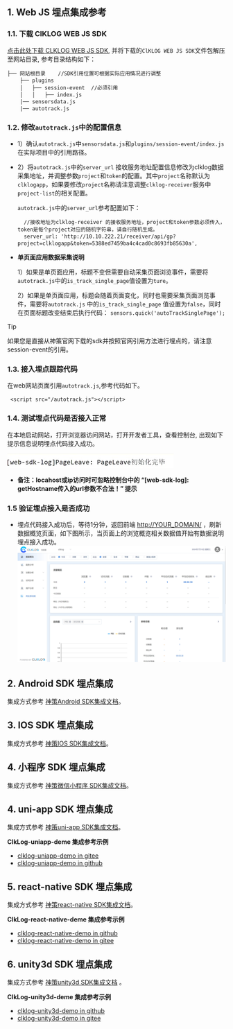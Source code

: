 
## 1. Web JS 埋点集成参考

### 1.1. 下载 ClKLOG WEB JS SDK

  <a href="https://clklog.com/res/clklog.webjs.sdk.v3.zip" target="_blank" rel="noopener" id="webjssdkdownload">点击此处下载 CLKLOG WEB JS SDK</a>, 并将下载的`ClKLOG WEB JS SDK`文件包解压至网站目录, 参考目录结构如下：

  ```
  ├── 网站根目录    //SDK引用位置可根据实际应用情况进行调整   
      ├── plugins
      │   ├── session-event  //必须引用
      │   │   ├── index.js
      |── sensorsdata.js   
      |── autotrack.js
  ```

### 1.2. 修改`autotrack.js`中的配置信息

- 1）确认`autotrack.js`中`sensorsdata.js`和`plugins/session-event/index.js`在实际项目中的引用路径。

- 2）将`autotrack.js`中的`server_url` 接收服务地址配置信息修改为clklog数据采集地址，并调整参数`project`和`token`的配置。其中`project`名称默认为`clklogapp`，如果要修改`project`名称请注意调整`clklog-receiver`服务中`project-list`的相关配置。

    `autotrack.js`中的`server_url`参考配置如下：

    ```
      //接收地址为clklog-receiver 的接收服务地址，project和token参数必须传入，token是每个project对应的随机字符串，请自行随机生成。
      server_url: 'http://10.10.222.21/receiver/api/gp?project=clklogapp&token=5388ed7459ba4c4cad0c8693fb85630a', 
    ```

- **单页面应用数据采集说明**

  1）如果是单页面应用，标题不变但需要自动采集页面浏览事件，需要将`autotrack.js`中的`is_track_single_page`值设置为`ture`。

  2）如果是单页面应用，标题会随着页面变化，同时也需要采集页面浏览事件，需要将`autotrack.js` 中的`is_track_single_page` 值设置为`false`，同时在页面标题改变结束后执行代码：  `sensors.quick('autoTrackSinglePage');`

> [!tip]
> 如果您是直接从神策官网下载的sdk并按照官网引用方法进行埋点的，请注意session-event的引用。

### 1.3. 接入埋点跟踪代码

  在web网站页面引用`autotrack.js`,参考代码如下。

   ```
    <script src="/autotrack.js"></script> 
   ```

### 1.4. 测试埋点代码是否接入正常

  在本地启动网站，打开浏览器访问网站，打开开发者工具，查看控制台, 出现如下提示信息说明埋点代码接入成功。

  ![](../assets/imgs/autotrack.png)

- **备注：locahost或ip访问时可忽略控制台中的 “[web-sdk-log]: getHostname传入的url参数不合法！” 提示**

### 1.5 验证埋点接入是否成功

- 埋点代码接入成功后，等待1分钟，返回前端 <http://YOUR_DOMAIN/> ，刷新数据概览页面，如下图所示，当页面上的浏览概览相关数据值开始有数据说明埋点接入成功。
   ![image](../assets/imgs/clklogindex.png)  

## 2. Android SDK 埋点集成

  集成方式参考 [神策Android SDK集成文档](https://manual.sensorsdata.cn/sa/latest/zh_cn/android-7541696.html)。

## 3. IOS SDK 埋点集成

  集成方式参考 [神策IOS SDK集成文档](https://manual.sensorsdata.cn/sa/latest/zh_cn/ios-7538614.html)。

## 4. 小程序 SDK 埋点集成

  集成方式参考 [神策微信小程序 SDK集成文档](https://manual.sensorsdata.cn/sa/latest/zh_cn/%E9%9B%86%E6%88%90%E6%96%87%E6%A1%A3%EF%BC%88%E5%BE%AE%E4%BF%A1%E5%B0%8F%E7%A8%8B%E5%BA%8F%EF%BC%89-1573892.html)。

## 4. uni-app SDK 埋点集成

  集成方式参考 [神策uni-app SDK集成文档](https://manual.sensorsdata.cn/sa/3.0/zh_cn/tech_sdk_client_uni_app-22256311.html)。

  **ClkLog-uniapp-deme 集成参考示例**

- [clklog-uniapp-demo in gitee](https://gitee.com/clklog/clklog-uniapp-demo)
- [clklog-uniapp-demo in github](https://github.com/clklog/clklog-uniapp-demo)

## 5. react-native SDK 埋点集成

  集成方式参考 [神策react-native SDK集成文档](https://manual.sensorsdata.cn/sa/3.0/zh_cn/tech_sdk_client_three_react-1574002.html)。
  
  **ClkLog-react-native-deme 集成参考示例**

- [clklog-react-native-demo in github](https://github.com/clklog/clklog-react-native-demo)
- [clklog-react-native-demo in gitee](https://gitee.com/clklog/clklog-react-native-demo)

## 6. unity3d SDK 埋点集成

  集成方式参考 [神策unity3d SDK集成文档](https://manual.sensorsdata.cn/sa/3.0/zh_cn/tech_sdk_client_unity-17565840.html) 。
  
  **ClkLog-unity3d-deme 集成参考示例**

- [clklog-unity3d-demo in github](https://github.com/clklog/clklog-unity3d-demo)
- [clklog-unity3d-demo in gitee](https://gitee.com/clklog/clklog-unity3d-demo)
